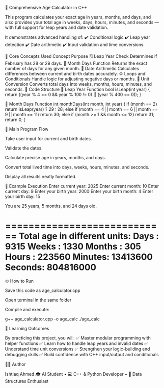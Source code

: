 🎂 Comprehensive Age Calculator in C++

This program calculates your exact age in years, months, and days, and also provides your total age in weeks, days, hours, minutes, and seconds — with full support for leap years and date validation.

It demonstrates advanced handling of:
✔️ Conditional logic
✔️ Leap year detection
✔️ Date arithmetic
✔️ Input validation and time conversions

🧠 Core Concepts Used
Concept	Purpose
🗓️ Leap Year Check	Determines if February has 28 or 29 days.
📆 Month Days Function	Returns the exact number of days for any given month.
🔢 Date Arithmetic	Calculates differences between current and birth dates accurately.
⚙️ Loops and Conditionals	Handle logic for adjusting negative days or months.
🧮 Unit Conversion	Converts total days into weeks, months, hours, minutes, and seconds.
🧩 Code Structure
🔹 Leap Year Function
bool isLeap(int year) {
    return ((year % 4 == 0 && year % 100 != 0) || (year % 400 == 0));
}

🔹 Month Days Function
int monthDays(int month, int year) {
    if (month == 2) return isLeap(year) ? 29 : 28;
    else if (month == 4 || month == 6 || month == 9 || month == 11) return 30;
    else if (month >= 1 && month <= 12) return 31;
    return 0;
}

🔹 Main Program Flow

Take user input for current and birth dates.

Validate the dates.

Calculate precise age in years, months, and days.

Convert total lived time into days, weeks, hours, minutes, and seconds.

Display all results neatly formatted.

🧪 Example Execution
Enter current year: 2025
Enter current month: 10
Enter current day: 9
Enter your birth year: 2000
Enter your birth month: 4
Enter your birth day: 15

You are 25 years, 5 months, and 24 days old.

============================
Total age in different units:
Days   : 9315
Weeks  : 1330
Months : 305
Hours  : 223560
Minutes: 13413600
Seconds: 804816000
============================

⚙️ How to Run

Save this code as age_calculator.cpp

Open terminal in the same folder

Compile and execute:

g++ age_calculator.cpp -o age_calc
./age_calc

📘 Learning Outcomes

By practicing this project, you will:
✅ Master modular programming with helper functions
✅ Learn how to handle leap years and invalid dates
✅ Understand time unit conversions
✅ Strengthen your logic-building and debugging skills
✅ Build confidence with C++ input/output and conditionals

👨‍💻 Author

Ishtiaq Ahmed
🎓 AI Student • 💻 C++ & Python Developer • 🧠 Data Structures Enthusiast
